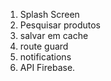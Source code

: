 1. Splash Screen
2. Pesquisar produtos
3. salvar em cache
4. route guard
5. notifications
6. API Firebase.


<!-- category 1: https://unsplash.com/photos/CY-OkOICA9o -->
<!-- category 2: https://unsplash.com/photos/3bdSGpKVAmk -->
<!-- category 3: https://unsplash.com/photos/DEuob2v77wI -->
<!-- category 4: https://unsplash.com/photos/wbw5RjQXxyg -->
<!-- category 5: https://unsplash.com/photos/wbw5RjQXxyg -->
